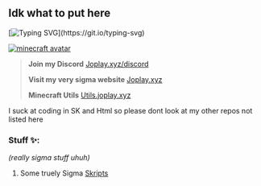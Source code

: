 ## Idk what to put here
[![Typing SVG](https://readme-typing-svg.demolab.com/?lines=Im+really+sigma;uhuh;)](https://git.io/typing-svg)

[![minecraft avatar](https://minotar.net/avatar/JoplayXYZ/100.png)](https://minotar.net/avatar/JoplayXYZ/100.png)

> **Join my Discord**
> [Joplay.xyz/discord](https://joplay.xyz/discord)
> 
> **Visit my very sigma website**
> [Joplay.xyz](https://joplay.xyz/)
>
> **Minecraft Utils**
> [Utils.joplay.xyz](https://utils.joplay.xyz)

I suck at coding in SK and Html so please dont look at my other repos not listed here
### Stuff ✨:
*(really sigma stuff uhuh)* 

1. Some truely Sigma [Skripts](https://github.com/JoplayXYZ/Skripts)
